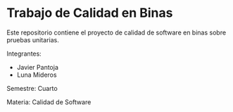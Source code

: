 # Trabajo de Calidad en Binas

Este repositorio contiene el proyecto de calidad de software en binas sobre pruebas unitarias.

Integrantes:
- Javier Pantoja
- Luna Mideros

Semestre: Cuarto

Materia: Calidad de Software
